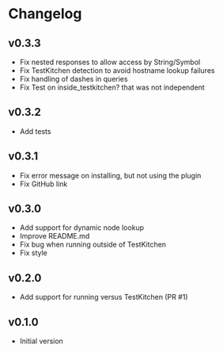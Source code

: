 # Changelog

## v0.3.3

- Fix nested responses to allow access by String/Symbol
- Fix TestKitchen detection to avoid hostname lookup failures
- Fix handling of dashes in queries
- Fix Test on inside_testkitchen? that was not independent

## v0.3.2

- Add tests

## v0.3.1

- Fix error message on installing, but not using the plugin
- Fix GitHub link

## v0.3.0

- Add support for dynamic node lookup
- Improve README.md
- Fix bug when running outside of TestKitchen
- Fix style

## v0.2.0

- Add support for running versus TestKitchen (PR #1)

## v0.1.0

- Initial version
